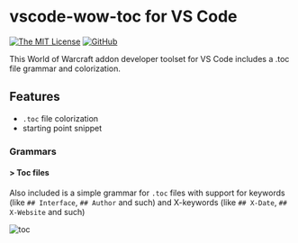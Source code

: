 # vscode-wow-toc for VS Code

[![The MIT License](https://img.shields.io/badge/license-MIT-orange.svg?style=flat-square)](http://opensource.org/licenses/MIT)
[![GitHub](https://img.shields.io/github/release/Stanzilla/vscode-wow-toc.svg?style=flat-square)](https://github.com/Stanzilla/vscode-wow-toc/releases)

This World of Warcraft addon developer toolset for VS Code includes a .toc file grammar and colorization.

## Features

* `.toc` file colorization
* starting point snippet

### Grammars

#### > Toc files

Also included is a simple grammar for `.toc` files with support for keywords (like `## Interface`, `## Author` and such) and X-keywords (like `## X-Date`, `## X-Website` and such)

![toc](images/toc.png)
